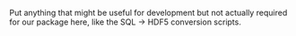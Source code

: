 Put anything that might be useful for development but not actually required for our package here, like the SQL -> HDF5 conversion scripts.